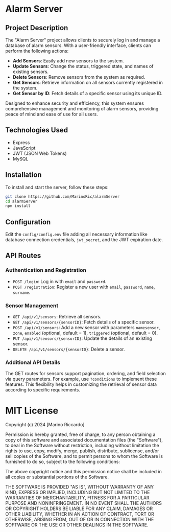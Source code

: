 # Alarm Server

## Project Description

The "Alarm Server" project allows clients to securely log in and manage a database of alarm sensors. With a user-friendly interface, clients can perform the following actions:

- **Add Sensors**: Easily add new sensors to the system.
- **Update Sensors**: Change the status, triggered state, and names of existing sensors.
- **Delete Sensors**: Remove sensors from the system as required.
- **Get Sensors**: Retrieve information on all sensors currently registered in the system.
- **Get Sensor by ID**: Fetch details of a specific sensor using its unique ID.

Designed to enhance security and efficiency, this system ensures comprehensive management and monitoring of alarm sensors, providing peace of mind and ease of use for all users.

## Technologies Used

- Express
- JavaScript
- JWT (JSON Web Tokens)
- MySQL

## Installation

To install and start the server, follow these steps:

```bash
git clone https://github.com/MarinoRic/alarmServer
cd alarmServer
npm install
```

## Configuration

Edit the `config/config.env` file adding all necessary information like database connection credentials, `jwt_secret`, and the JWT expiration date.

## API Routes

### Authentication and Registration

- `POST /login`: Log in with `email` and `password`.
- `POST /registration`: Register a new user with `email`, `password`, `name`, `surname`.

### Sensor Management

- `GET /api/v1/sensors`: Retrieve all sensors.
- `GET /api/v1/sensors/{sensorID}`: Fetch details of a specific sensor.
- `POST /api/v1/sensors`: Add a new sensor with parameters `namesensor`, `zone`, `enabled` (optional, default = 1), `triggered` (optional, default = 0).
- `PUT /api/v1/sensors/{sensorID}`: Update the details of an existing sensor.
- `DELETE /api/v1/sensors/{sensorID}`: Delete a sensor.

### Additional API Details

The GET routes for sensors support pagination, ordering, and field selection via query parameters. For example, use `?conditions` to implement these features. This flexibility helps in customizing the retrieval of sensor data according to specific requirements.
# MIT License

Copyright (c) 2024 [Marino Riccardo]

Permission is hereby granted, free of charge, to any person obtaining a copy
of this software and associated documentation files (the "Software"), to deal
in the Software without restriction, including without limitation the rights
to use, copy, modify, merge, publish, distribute, sublicense, and/or sell
copies of the Software, and to permit persons to whom the Software is
furnished to do so, subject to the following conditions:

The above copyright notice and this permission notice shall be included in all
copies or substantial portions of the Software.

THE SOFTWARE IS PROVIDED "AS IS", WITHOUT WARRANTY OF ANY KIND, EXPRESS OR
IMPLIED, INCLUDING BUT NOT LIMITED TO THE WARRANTIES OF MERCHANTABILITY,
FITNESS FOR A PARTICULAR PURPOSE AND NONINFRINGEMENT. IN NO EVENT SHALL THE
AUTHORS OR COPYRIGHT HOLDERS BE LIABLE FOR ANY CLAIM, DAMAGES OR OTHER
LIABILITY, WHETHER IN AN ACTION OF CONTRACT, TORT OR OTHERWISE, ARISING FROM,
OUT OF OR IN CONNECTION WITH THE SOFTWARE OR THE USE OR OTHER DEALINGS IN THE
SOFTWARE.
